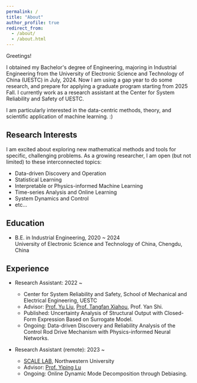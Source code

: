 ```yaml
---
permalink: /
title: "About"
author_profile: true
redirect_from: 
  - /about/
  - /about.html
---
```


Greetings! 

I obtained my Bachelor's degree of Engineering, majoring in Industrial Engineering from the University of Electronic Science and Technology of China (UESTC) in July, 2024. 
Now I am using a gap year to do some research, and prepare for applying a graduate program starting from 2025 Fall. 
I currently work as a research assistant at the Center for System Reliability and Safety of UESTC.

I am particularly interested in the data-centric methods, theory, and scientific application of machine learning. :)

Research Interests
------
I am excited about exploring new mathematical methods and tools for specific, challenging problems. As a growing researcher, I am open (but not limited) to these interconnected topics:
* Data-driven Discovery and Operation
* Statistical Learning
* Interpretable or Physics-informed Machine Learning
* Time-series Analysis and Online Learning
* System Dynamics and Control
* etc...

Education
------
* B.E. in Industrial Engineering, 2020 ~ 2024 <br> University of Electronic Science and Technology of China, Chengdu, China

Experience
------
* Research Assistant: 2022 ~
  * Center for System Reliability and Safety, School of Mechanical and Electrical Engineering, UESTC
  * Advisor: [Prof. Yu Liu](https://faculty.uestc.edu.cn/yuliu/en/index.htm), [Prof. Tangfan Xiahou](https://scholar.google.com/citations?user=iandqcUAAAAJ), Prof. Yan Shi.
  * Published: Uncertainty Analysis of Structural Output with Closed-Form Expression Based on Surrogate Model.
  * Ongoing: Data-driven Discovery and Reliability Analysis of the Control Rod Drive Mechanism with Physics-informed Neural Networks.
 
* Research Assistant (remote): 2023 ~
  * [SCALE LAB](https://scale-lab-northwestern.github.io/), Northwestern University
  * Advisor: [Prof. Yiping Lu](https://2prime.github.io/)
  * Ongoing: Online Dynamic Mode Decomposition through Debiasing.


